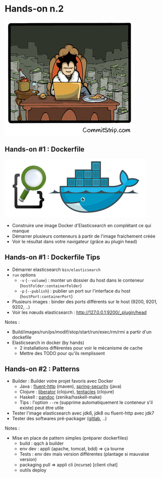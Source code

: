 # Hands-on n.2

![](ressources/images/hands-on-2.png)



## Hands-on #1 : Dockerfile

![](ressources/images/docker-elasticsearch.png)

- Construire une image Docker d'Elasticsearch en complétant ce qui manque
- Démarrer plusieurs conteneurs à partir de l'image fraichement créée
- Voir le résultat dans votre navigateur (grâce au plugin head)




## Hands-on #1 : Dockerfile Tips

- Démarrer elasticsearch ``bin/elasticsearch``
- ``run`` options
    - ``-v`` (``--volume``) : monter un dossier du host dans le
      conteneur (``hostFolder:containerFolder``)
    - ``-p`` (``--publish``) : publier un port sur l'interface du host
      (``hostPort:containerPort``)
- Plusieurs images : binder des ports différents sur le host (9200,
  9201, 9202, ..)
- Voir les nœuds elasticsearch : http://127.0.0.1:9200/_plugin/head


Notes :
- Build/images/run/ps/modif/stop/start/run/exec/rm/rmi a partir d'un dockefile
- Elasticsearch in docker (by hands)
    - 2 installations différentes pour voir le mécanisme de cache
    - Mettre des TODO pour qu'ils remplissent



## Hands-on #2 : Patterns

- Builder : Builder votre projet favoris avec Docker
    - Java : [fluent-http](https://github.com/CodeStory/fluent-http)
      (maven),
      [spring-security](https://github.com/spring-projects/spring-security)
      (java)
    - Clojure :
      [liberator](https://github.com/clojure-liberator/liberator)
      (clojure), [tentacles](https://github.com/Raynes/tentacles) (clojure)
    - Haskell : [pandoc](https://github.com/jgm/pandoc) (zenika/haskell-make)
    - Tips : l'option ``--rm`` (supprime automatiquement le conteneur s'il
      existe) peut être utile
- Tester l'image elasticsearch avec jdk6, jdk8 ou fluent-http avec jdk7
- Tester des softwares pré-packager
  ([gitlab](https://github.com/sameersbn/docker-gitlab), ..)


Notes :
- Mise en place de pattern simples (préparer dockerfiles)
    - build : qqch à builder
    - env dev : appli (apache, tomcat, bdd) => ça tourne
    - Tests : env dev mais version différentes (plantage si mauvaise version)
    - packaging pull => appli cli (ncurse) [client chat]
    - outils deploy
